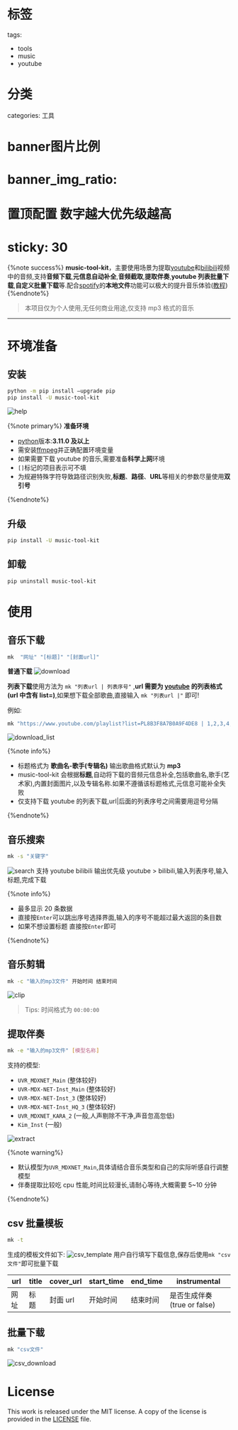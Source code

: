 # 标签
tags:
  - tools
  - music
  - youtube
# 分类
categories: 工具
# banner图片比例
# banner_img_ratio:
# 置顶配置 数字越大优先级越高
# sticky: 30

{%note  success%}
**music-tool-kit**，主要使用场景为提取[youtube](https://www.youtube.com)和[bilibili](https://www.bilibili.com)视频中的音频,支持**音频下载**,**元信息自动补全**,**音频截取**,**提取伴奏**,**youtube 列表批量下载**,**自定义批量下载**等.配合[spotify](https://open.spotify.com)的**本地文件**功能可以极大的提升音乐体验([教程](https://www.bilibili.com/video/BV1VL411T7mp/?vd_source=04c6a0d121b6fb871e3d3c0a2554b29b))
{%endnote%}

> 本项目仅为个人使用,无任何商业用途,仅支持 mp3 格式的音乐

---

# 环境准备

## 安装

```bash
python -m pip install –upgrade pip
pip install -U music-tool-kit
```

![help](help.png)

{%note primary%}
**准备环境**

- [python](https://www.python.org/)版本:**3.11.0 及以上**
- 需安装[ffmpeg](https://ffmpeg.org/)并正确配置环境变量
- 如果需要下载 youtube 的音乐,需要准备**科学上网**环境
- `[]`标记的项目表示可不填
- 为规避特殊字符导致路径识别失败,**标题**、**路径**、**URL**等相关的参数尽量使用**双引号**

{%endnote%}

## 升级

```bash
pip install -U music-tool-kit
```

## 卸载

```bash
pip uninstall music-tool-kit
```

# 使用

## 音乐下载

```bash
mk  "网址" "[标题]" "[封面url]"

```

**普通下载**
![download](download.png)

**列表下载**使用方法为 `mk "列表url | 列表序号"` ,**url 需要为 [youtube](https://www.youtube.com) 的列表格式(url 中含有 list=)**,如果想下载全部歌曲,直接输入 `mk "列表url |"` 即可!

例如:

```bash
mk "https://www.youtube.com/playlist?list=PL8B3F8A7B0A9F4DE8 | 1,2,3,4,5"
```

![download_list](batch_download.png)

{%note info%}

- 标题格式为 **歌曲名-歌手(专辑名)** 输出歌曲格式默认为 **mp3**
- music-tool-kit 会根据**标题**,自动将下载的音频元信息补全,包括歌曲名,歌手(艺术家),内置封面图片,以及专辑名称.如果不遵循该标题格式,元信息可能补全失败
- 仅支持下载 youtube 的列表下载,url|后面的列表序号之间需要用逗号分隔

{%endnote%}

## 音乐搜索

```bash
mk -s "关键字"
```

![search](search.png)
支持 youtube bilibili 输出优先级 youtube > bilibili,输入列表序号,输入标题,完成下载

{%note info%}

- 最多显示 20 条数据
- 直接按`Enter`可以跳出序号选择界面,输入的序号不能超过最大返回的条目数
- 如果不想设置标题 直接按`Enter`即可

{%endnote%}

## 音乐剪辑

```bash
mk -c "输入的mp3文件" 开始时间 结束时间
```

![clip](clip.png)

> Tips: 时间格式为 `00:00:00`

## 提取伴奏

```bash
mk -e "输入的mp3文件" [模型名称]
```

支持的模型:

- `UVR_MDXNET_Main` (整体较好)
- `UVR-MDX-NET-Inst_Main` (整体较好)
- `UVR-MDX-NET-Inst_3` (整体较好)
- `UVR-MDX-NET-Inst_HQ_3` (整体较好)
- `UVR_MDXNET_KARA_2` (一般,人声剔除不干净,声音忽高忽低)
- `Kim_Inst` (一般)

![extract](inst.png)

{%note warning%}

- 默认模型为`UVR_MDXNET_Main`,具体请结合音乐类型和自己的实际听感自行调整模型
- 伴奏提取比较吃 cpu 性能,时间比较漫长,请耐心等待,大概需要 5~10 分钟

{%endnote%}

## csv 批量模板

```bash
mk -t
```

生成的模板文件如下:
![csv_template](csv_template.png)
用户自行填写下载信息,保存后使用`mk "csv文件"`即可批量下载

| url  | title | cover_url | start_time | end_time | instrumental                |
| ---- | ----- | --------- | ---------- | -------- | --------------------------- |
| 网址 | 标题  | 封面 url  | 开始时间   | 结束时间 | 是否生成伴奏(true or false) |

## 批量下载

```bash
mk "csv文件"
```

![csv_download](csv_download.png)

# License

This work is released under the MIT license. A copy of the license is provided in the [LICENSE](https://raw.githubusercontent.com/nichuanfang/music-tool-kit/main/LICENSE) file.
